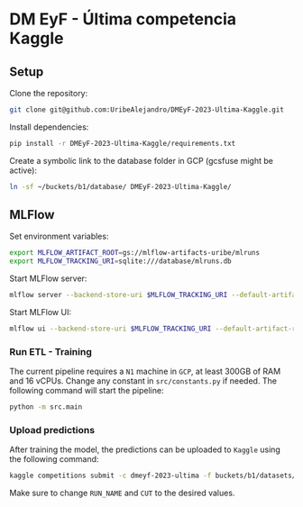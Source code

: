 # DM EyF - Última competencia Kaggle

## Setup

Clone the repository:

```bash
git clone git@github.com:UribeAlejandro/DMEyF-2023-Ultima-Kaggle.git
```

Install dependencies:

```bash
pip install -r DMEyF-2023-Ultima-Kaggle/requirements.txt
```

Create a symbolic link to the database folder in GCP (gcsfuse might be active):

```bash
ln -sf ~/buckets/b1/database/ DMEyF-2023-Ultima-Kaggle/
```

## MLFlow

Set environment variables:

```bash
export MLFLOW_ARTIFACT_ROOT=gs://mlflow-artifacts-uribe/mlruns
export MLFLOW_TRACKING_URI=sqlite:///database/mlruns.db
```

Start MLFlow server:

```bash
mlflow server --backend-store-uri $MLFLOW_TRACKING_URI --default-artifact-root $MLFLOW_ARTIFACT_ROOT --host 0.0.0.0 --port 6000
```

Start MLFlow UI:

```bash
mlflow ui --backend-store-uri $MLFLOW_TRACKING_URI --default-artifact-root $MLFLOW_ARTIFACT_ROOT --host 0.0.0.0 --port 5000
```

### Run ETL - Training

The current pipeline requires a `N1` machine in `GCP`, at least 300GB of RAM and 16 vCPUs. Change any constant in `src/constants.py` if needed. The following command will start the pipeline:

```bash
python -m src.main
```

### Upload predictions

After training the model, the predictions can be uploaded to `Kaggle` using the following command:

```bash
kaggle competitions submit -c dmeyf-2023-ultima -f buckets/b1/datasets/processed/predictions/RUN_NAME/CUT.csv -m "mlflow: RUN_NAME"
```

Make sure to change `RUN_NAME` and `CUT` to the desired values.
